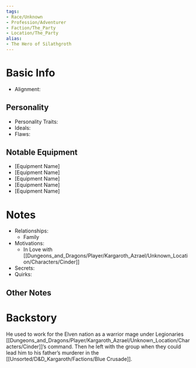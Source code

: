 ```yaml
---
tags:
- Race/Unknown
- Profession/Adventurer
- Faction/The_Party
- Location/The_Party
alias:
- The Hero of Silathgroth
---
```

# Basic Info
- Alignment: 

## Personality
- Personality Traits: 
- Ideals: 
- Flaws: 

## Notable Equipment
- [Equipment Name]
- [Equipment Name]
- [Equipment Name]
- [Equipment Name]
- [Equipment Name]

# Notes
- Relationships: 
	- Family
- Motivations: 
	- In Love with [[Dungeons_and_Dragons/Player/Kargaroth_Azrael/Unknown_Location/Characters/Cinder]]
- Secrets: 
- Quirks: 

## Other Notes


# Backstory

He used to work for the Elven nation as a warrior mage under Legionaries [[Dungeons_and_Dragons/Player/Kargaroth_Azrael/Unknown_Location/Characters/Cinder]]’s command. Then he left with the group when they could lead him to his father’s murderer in the [[Unsorted/D&D_Kargaroth/Factions/Blue Crusade]].